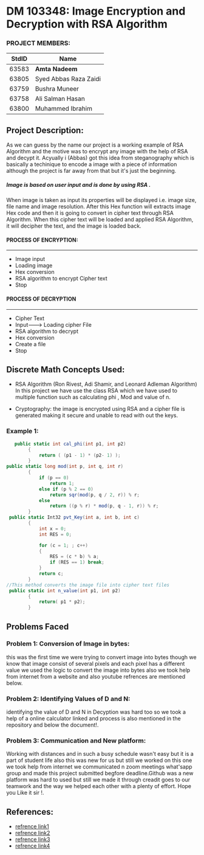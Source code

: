 # DM 103348:  Image Encryption and Decryption with RSA Algorithm 

### PROJECT MEMBERS:

StdID     |     Name
----------  | -------------
63583     | **Amta Nadeem**
63805     | Syed Abbas Raza Zaidi
63759     | Bushra Muneer
63758     | Ali Salman Hasan
63800     | Muhammed Ibrahim


## Project Description:

As we can guess by the name our project  is a working example of RSA Algorithm and the motive was to encrypt any image with the help of RSA and decypt it.
Acyually i (Abbas) got this idea from steganography which is basically a techinique to encode a image with a piece of information although the project is far away from that
 but it's just the beginning.
##### Image is based on user input and is done by using RSA . 
When image is taken as input its properties will be displayed i.e. image size, file name and image resolution. After this Hex function will extracts image Hex code and then
 it is going to convert in cipher text through RSA Algorithm. When this cipher text will be loaded and applied RSA Algorithm, it will decipher the text, and the image is loaded back.

#### PROCESS OF ENCRYPTION:
----------------------------------------
* Image input 
* Loading image
* Hex conversion 
* RSA algorithm to encrypt Cipher text 
* Stop

#### PROCESS OF DECRYPTION 
----------------------------------------
* Cipher Text 
* Input---> Loading cipher File 
* RSA algorithm to decrypt
* Hex conversion 
* Create a file 
* Stop

## Discrete Math Concepts Used:
* RSA Algorithm (Ron Rivest, Adi Shamir, and Leonard Adleman Algorithm)
In this project we have use the class RSA which we have used to multiple function such as calculating phi , Mod and value of n. 

* Cryptography: the image is encrypted using RSA and a cipher file is generated making it secure and unable to read with out the keys.

### Example 1: 
```C#
   public static int cal_phi(int p1, int p2)
        { 
            return ( (p1 - 1) * (p2- 1) );
        }
public static long mod(int p, int q, int r) 
        {
            if (p == 0)
                return 1;
            else if (p % 2 == 0)
                return sqr(mod(p, q / 2, r)) % r;
            else
                return ((p % r) * mod(p, q - 1, r)) % r;
        }
 public static Int32 pvt_Key(int a, int b, int c)
        {
            int x = 0;
            int RES = 0;

            for (c = 1; ; c++)
            {
                RES = (c * b) % a;
                if (RES == 1) break;
            }
            return c;
        }
//This method converts the image file into cipher text files
 public static int n_value(int p1, int p2) 
        {
            return( p1 * p2);
        }

```

## Problems Faced

### Problem 1: Conversion of Image in bytes:
this was the first time we were trying to convert image into bytes though we know that image consist of several pixels and each pixel has a different value we used the logic
to convert the image into bytes also we took help from internet from a website and also youtube refrences are mentioned below.

### Problem 2: Identifying Values of D and N:
identifying the value of D and N in Decyption was hard too so we took a help of a online calculator linked and process is also mentioned in the repository and below the document!.

### Problem 3: Communication and New platform:
Working with distances and in such a busy schedule wasn't easy but it is a part of student life also this was new for us but still we worked on this one 
we took help from internet we communicated n zoom meetings what'sapp group and made this project submitted begfore deadline.Github was a new platform was hard to used but still we made it through 
creadit goes to our teamwork and the way we helped each other with a plenty of effort.
Hope you Like it sir !.

## References:
- [refrence link1](https://www.codeproject.com/Articles/723175/Image-Cryptography-using-RSA-Algorithm-in-Csharp)
- [refrence link2](http://www.ijcset.net/docs/Volumes/volume5issue9/ijcset2015050902.pdf)
- [refrence link3](https://www.youtube.com/watch?v=sYGS80-Joi8)
- [refrence link4](http://csharpdocs.com/encryption-and-decryption-using-rsa-algorithm-in-c/)